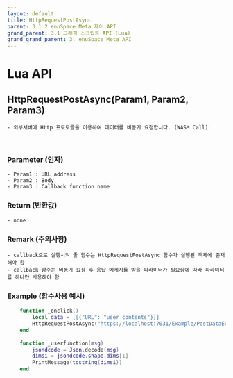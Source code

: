 ```yaml
---
layout: default
title: HttpRequestPostAsync
parent: 3.1.2 enuSpace Meta 제어 API
grand_parent: 3.1 그래픽 스크립트 API (Lua)
grand_grand_parent: 3. enuSpace Meta API
---
```


# Lua API 

## HttpRequestPostAsync(Param1, Param2, Param3)

    - 외부서버에 Http 프로토콜을 이용하여 데이터를 비동기 요청합니다. (WASM Call)

<br>

### Parameter (인자)

    - Param1 : URL address
	- Param2 : Body
	- Param3 : Callback function name

### Return (반환값)

	- none
	
### Remark (주의사항)
	- callback으로 실행시켜 줄 함수는 HttpRequestPostAsync 함수가 실행된 객체에 존재해야 함
	- callback 함수는 비동기 요청 후 응답 메세지를 받을 파라미터가 필요함에 따라 파라미터를 하나만 사용해야 함

### Example (함수사용 예시)

```lua
	function _onclick()
		local data = [[{"URL": "user contents"}]]	
		HttpRequestPostAsync("https://localhost:7031/Example/PostDataExample", data, "_userfunction")
	end
	
	function _userfunction(msg)
		jsondcode = Json.decode(msg)
		dimsi = jsondcode.shape.dims[1]
		PrintMessage(tostring(dimsi))
	end
```